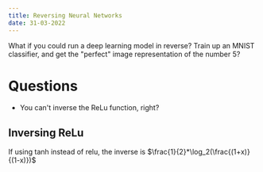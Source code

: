 ```yaml
---
title: Reversing Neural Networks
date: 31-03-2022
---
```


What if you could run a deep learning model in reverse? Train up an MNIST classifier, and get the "perfect" image representation of the number 5?

# Questions
- You can't inverse the ReLu function, right?

## Inversing ReLu
If using tanh instead of relu, the inverse is 
$\frac{1}{2}*\log_2(\frac{(1+x)}{(1-x)})$

